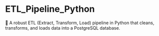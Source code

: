 # ETL_Pipeline_Python
🚀 A robust ETL (Extract, Transform, Load) pipeline in Python that cleans, transforms, and loads data into a PostgreSQL database.
